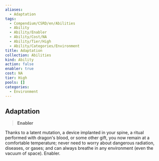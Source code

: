 ```yaml
---
aliases:
  - Adaptation
tags:
  - Compendium/CSRD/en/Abilities
  - Ability
  - Ability/Enabler
  - Ability/Cost/NA
  - Ability/Tier/High
  - Ability/Categories/Environment
title: Adaptation
collection: Abilities
kind: Ability
action: false
enabler: true
cost: NA
tier: High
pools: []
categories:
  - Environment
---
```

## Adaptation    
>**Enabler**  
    
Thanks to a latent mutation, a device implanted in your spine, a ritual performed with dragon's blood, or some other gift, you now remain at a comfortable temperature; never need to worry about dangerous radiation, diseases, or gases; and can always breathe in any environment (even the vacuum of space). Enabler.
